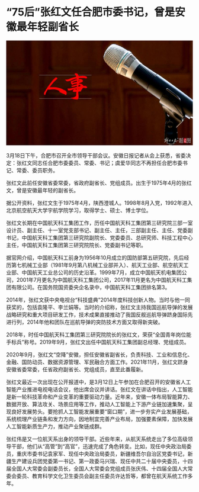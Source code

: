 # “75后”张红文任合肥市委书记，曾是安徽最年轻副省长

![04ec13a1c5d167717908caabf79d0733.jpg](https://raw.githubusercontent.com/qqhsx/qqnews_image/main/2024/03/18/“75后”张红文任合肥市委书记，曾是安徽最年轻副省长/04ec13a1c5d167717908caabf79d0733.jpg)

3月18日下午，合肥市召开全市领导干部会议。安徽日报记者从会上获悉，省委决定：张红文同志任合肥市委委员、常委、书记；虞爱华同志不再担任合肥市委书记、常委、委员职务。

张红文此前任安徽省委常委，省政府副省长、党组成员。出生于1975年4月的张红文，曾是安徽最年轻的副省长。

据公开资料，张红文生于1975年4月，陕西澄城人。1998年8月入党，1992年进入北京航空航天大学宇航学院学习，取得学士、硕士、博士学位。

张红文长期在中国航天科工集团工作，历任中国航天科工集团第三研究院三部一室设计员、副主任、十一室党支部书记、副主任、主任，三部副主任、主任、党委副书记，中国航天科工集团第三研究院副院长、党委委员、总研究师、科技工程中心主任，中国航天科工集团第三研究院院长、党委副书记等职。

据官网介绍，中国航天科工前身为1956年10月成立的国防部第五研究院，先后经历第七机械工业部（1981年9月第八机械工业部并入）、航天工业部、航空航天工业部、中国航天工业总公司的历史沿革。1999年7月，成立中国航天机电集团公司，2001年7月更名为中国航天科工集团公司，2017年11月更名为中国航天科工集团有限公司。在国务院国资委央企名录中，中国航天科工集团排名第3。

2014年，张红文获中央电视台“科技盛典”2014年度科技创新人物。当时与他一同获奖的，包括袁隆平、李兰娟等。当时的介绍称，张红文主持我国巡航导弹的发展战略研究和重大项目研发工作，技术成果直接推动了我国反舰巡航导弹跻身国际先进行列，2014年他和团队在巡航导弹的突防技术方面又取得新突破。

2018年，时任中国航天科工集团第三研究院院长的张红文，荣获“全国青年岗位能手标兵”称号。2019年9月，张红文出任中国航天科工集团副总经理、党组成员。

2020年9月，张红文“空降”安徽，担任安徽省副省长，负责科技、工业和信息化、金融、国防动员、数据资源管理、军民融合方面工作。2021年11月，张红文跻身安徽省委常委，任省政府副省长、党组成员，直至此番履新。

张红文最近一次出现在公开报道中，是3月12日上午参加在合肥召开的安徽省人工智能产业推进电视电话会议，他出席会议并讲话。张红文在讲话中指出，人工智能是新一轮科技革命和产业变革的重要驱动力量。近年来，安徽一体布局智能算力、数据开放、算法攻关、场景应用等工作，推动人工智能上下游产业链加速集聚，呈现良好发展势头。要抢抓人工智能发展重要“窗口期”，进一步夯实产业发展基础，系统梳理产业链条和发力方向，因地制宜完善产业布局，加强要素保障，加快发展人工智能新质生产力，推动产业聚链成群。

张红伟是又一位航天系出身的领导干部。近些年来，从航天系统走出了多位高级领导干部，他们从“高管”到“高官”，迅速完成了角色转变。比如，现任中央政治局委员，重庆市委书记袁家军、现任中央政治局委员，新疆维吾尔自治区党委书记，新疆生产建设兵团党委第一书记、第一政委马兴瑞、现任中共二十届中央委员，十四届全国人大常委会副委员长，全国人大常委会党组成员张庆伟、十四届全国人大常委会委员、教育科学文化卫生委员会副主任委员许达哲等，都曾在航天系统工作多年。

